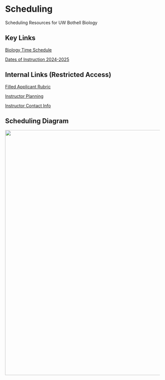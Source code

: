 # Scheduling
Scheduling Resources for UW Bothell Biology

## Key Links

<a href="https://www.washington.edu/students/timeschd/B/AUT2024/bbio.html"> Biology Time Schedule </a>

<a href="https://www.uwb.edu/academic-calendar/2024-2025-calendars/dates-of-instruction-2024-2025"> Dates of Instruction 2024-2025 </a>

## Internal Links (Restricted Access)
<a href="https://docs.google.com/spreadsheets/d/1Z56N55ZOaN0QMOWFeGucr1zAWYr17CxXfKa-GKFyn8Q/edit?gid=300482433#gid=300482433"> Filled Applicant Rubric</a>

<a href="https://docs.google.com/spreadsheets/d/1Z56N55ZOaN0QMOWFeGucr1zAWYr17CxXfKa-GKFyn8Q/edit?gid=300482433#gid=300482433"> Instructor Planning </a>

<a href="https://docs.google.com/spreadsheets/d/1HDVDuCnEZ104fPc2Z3jCxAvNh9LnFVR1OvMknUFjiQA/edit?gid=0#gid=0">Instructor Contact Info </a>

## Scheduling Diagram

<img src="./static/Scheduling_Diagram.png" width="800"  description="A diagram highlighting proposed workflows for hiring in the School of STEM. This is for my (Zaneveld's) internal use and hard to susccinctly describe, so let me know if you need an accessible/text version.">



